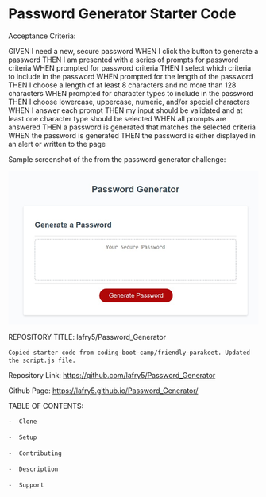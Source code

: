 # Password Generator Starter Code

Acceptance Criteria:

GIVEN I need a new, secure password
WHEN I click the button to generate a password
THEN I am presented with a series of prompts for password criteria
WHEN prompted for password criteria
THEN I select which criteria to include in the password
WHEN prompted for the length of the password
THEN I choose a length of at least 8 characters and no more than 128 characters
WHEN prompted for character types to include in the password
THEN I choose lowercase, uppercase, numeric, and/or special characters
WHEN I answer each prompt
THEN my input should be validated and at least one character type should be selected
WHEN all prompts are answered
THEN a password is generated that matches the selected criteria
WHEN the password is generated
THEN the password is either displayed in an alert or written to the page

Sample screenshot of the from the password generator challenge:

![screenshot](screenshot.jpg)


REPOSITORY TITLE: lafry5/Password_Generator
    
    Copied starter code from coding-boot-camp/friendly-parakeet. Updated the script.js file.


Repository Link: https://github.com/lafry5/Password_Generator

Github Page: https://lafry5.github.io/Password_Generator/



TABLE OF CONTENTS:
    
    -  Clone
 
    -  Setup
 
    -  Contributing

    -  Description
 
    -  Support